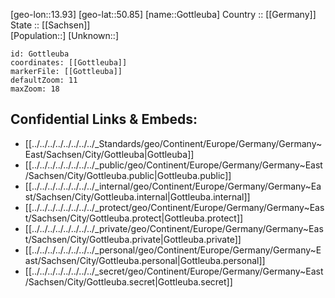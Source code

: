 ﻿---
location: [50.85,13.93] 
mapzoom: [7,12] 
mapmarker: city 
type: City
tags:
- geo/City


SpocWebEntityId: 30521
isDeleted: false
confidential: public

---
[geo-lon::13.93] 
[geo-lat::50.85] 
[name::Gottleuba] 
Country :: [[Germany]]  
State :: [[Sachsen]]  
[Population::] 
[Unknown::] 


```leaflet
id: Gottleuba
coordinates: [[Gottleuba]] 
markerFile: [[Gottleuba]] 
defaultZoom: 11 
maxZoom: 18
```


## Confidential Links & Embeds: 
- [[../../../../../../../../_Standards/geo/Continent/Europe/Germany/Germany~East/Sachsen/City/Gottleuba|Gottleuba]] 
- [[../../../../../../../../_public/geo/Continent/Europe/Germany/Germany~East/Sachsen/City/Gottleuba.public|Gottleuba.public]] 
- [[../../../../../../../../_internal/geo/Continent/Europe/Germany/Germany~East/Sachsen/City/Gottleuba.internal|Gottleuba.internal]] 
- [[../../../../../../../../_protect/geo/Continent/Europe/Germany/Germany~East/Sachsen/City/Gottleuba.protect|Gottleuba.protect]] 
- [[../../../../../../../../_private/geo/Continent/Europe/Germany/Germany~East/Sachsen/City/Gottleuba.private|Gottleuba.private]] 
- [[../../../../../../../../_personal/geo/Continent/Europe/Germany/Germany~East/Sachsen/City/Gottleuba.personal|Gottleuba.personal]] 
- [[../../../../../../../../_secret/geo/Continent/Europe/Germany/Germany~East/Sachsen/City/Gottleuba.secret|Gottleuba.secret]] 

